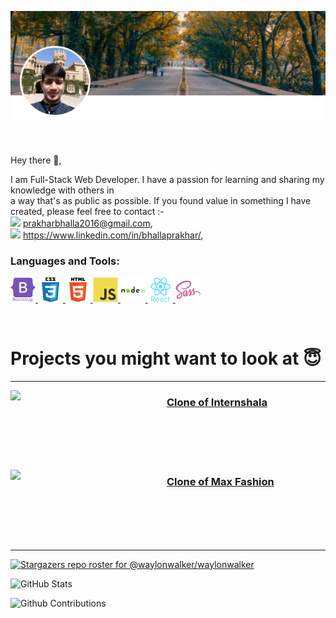 ![Header](https://github.com/Prakhar-Bhalla/Prakhar-Bhalla/blob/main/git%20header.png?raw=true)
<br/> <br/> <br/> <br/> Hey there 👋,

I am Full-Stack Web Developer.  I have a passion for learning and sharing my knowledge with others in <br/> a way that's as public as possible. If you found value in something I have created, please feel free to contact :-<br/>
<img width="20px" src="https://github.com/Spratham72/Spratham72/blob/main/gmail.png?raw=true">  prakharbhalla2016@gmail.com, <br/>
<img width="20px" src="https://github.com/Spratham72/Spratham72/blob/main/linkdin.png?raw=true">  https://www.linkedin.com/in/bhallaprakhar/, <br/>
<h3 align="left">Languages and Tools:</h3>
<p align="left"> <a href="https://getbootstrap.com" target="_blank" rel="noreferrer">
    <img src="https://raw.githubusercontent.com/devicons/devicon/master/icons/bootstrap/bootstrap-plain-wordmark.svg"
      alt="bootstrap" width="40" height="40" /> </a> <a href="https://www.cprogramming.com/" target="_blank"
    rel="noreferrer"> <img
      src="https://raw.githubusercontent.com/devicons/devicon/master/icons/css3/css3-original-wordmark.svg" alt="css3"
      width="40" height="40" /> </a> <a href="https://www.w3.org/html/" target="_blank" rel="noreferrer"> <img
      src="https://raw.githubusercontent.com/devicons/devicon/master/icons/html5/html5-original-wordmark.svg"
      alt="html5" width="40" height="40" /> </a> <a href="https://developer.mozilla.org/en-US/docs/Web/JavaScript" target="_blank"
    rel="noreferrer"> <img
      src="https://raw.githubusercontent.com/devicons/devicon/master/icons/javascript/javascript-original.svg"
      alt="javascript" width="40" height="40" /> </a> <a href="https://nodejs.org" target="_blank" rel="noreferrer"> <img
      src="https://raw.githubusercontent.com/devicons/devicon/master/icons/nodejs/nodejs-original-wordmark.svg"
      alt="nodejs" width="40" height="40" /> </a> <a href="https://reactjs.org/" target="_blank" rel="noreferrer"> <img
      src="https://raw.githubusercontent.com/devicons/devicon/master/icons/react/react-original-wordmark.svg"
      alt="react" width="40" height="40" /> </a> <a href="https://sass-lang.com" target="_blank" rel="noreferrer"> <img
      src="https://raw.githubusercontent.com/devicons/devicon/master/icons/sass/sass-original.svg" alt="sass" width="40" height="40" /> </a> </p>

<br/>

# Projects you might want to look at 😇
  ---
 
 <p>
  <img width="250" align='left' src="https://user-images.githubusercontent.com/91534659/147224823-7e6d3ca7-85f0-4de3-acf2-12c1d687a2ea.png">
</p>
 
### <a href="http://ec2-35-154-40-77.ap-south-1.compute.amazonaws.com/"> Clone of Internshala </a>

<br/> <br/> <br/> <br/> 
 
 <p>
  <img width="250" align='left' src="https://user-images.githubusercontent.com/91533026/138555383-2442dc41-d356-44e9-80a7-97cf13ef4fbc.PNG">
</p>
 
### <a href="/"> Clone of Max Fashion </a>

<br/> <br/> <br/> <br/> 

---

[![Stargazers repo roster for @waylonwalker/waylonwalker](https://reporoster.com/stars/waylonwalker/waylonwalker)](https://github.com/waylonwalker/waylonwalker/stargazers)

![GitHub Stats](https://github-readme-stats.vercel.app/api?username=Prakhar-Bhalla&theme=radical)

![Github Contributions](https://github-readme-streak-stats.herokuapp.com/?user=Prakhar-Bhalla&theme=highcontrast)
